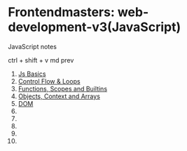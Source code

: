# Frontendmasters: web-development-v3(JavaScript)
JavaScript notes

ctrl + shift + v md prev

1. [Js Basics](./Js-Basics.md)
2. [Control Flow & Loops](./ControlFlow.md)
3. [Functions, Scopes and Builtins](./functions.md)
4. [Objects, Context and Arrays](./objects.md)
5. [DOM](./Dom.md)
6.
7.
8.
9.
10.
